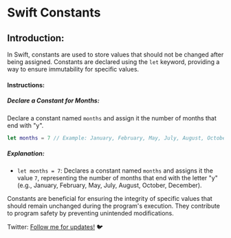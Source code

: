 # Swift Constants

## Introduction:

In Swift, constants are used to store values that should not be changed after being assigned. Constants are declared using the `let` keyword, providing a way to ensure immutability for specific values.

#### Instructions:

##### Declare a Constant for Months:

Declare a constant named `months` and assign it the number of months that end with "y".

```swift
let months = 7 // Example: January, February, May, July, August, October, December
```

##### Explanation:

- `let months = 7`: Declares a constant named `months` and assigns it the value `7`, representing the number of months that end with the letter "y" (e.g., January, February, May, July, August, October, December).

Constants are beneficial for ensuring the integrity of specific values that should remain unchanged during the program's execution. They contribute to program safety by preventing unintended modifications.

Twitter: [Follow me for updates!](https://twitter.com/bhushcodes) 🐦
